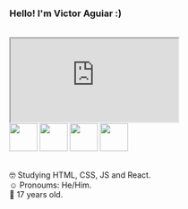 ### Hello! I'm Victor Aguiar :)
<br/>

<iframe src="https://victor-4guiar.github.io/portifolio-victor/"></iframe>

<div id="conjunt">
 <a href="https://github.com/victor-4guiar"><img height="50" width="50" src="https://media.discordapp.net/attachments/918659534338269224/1020869397788766310/0.png?width=427&height=427" /></a>
 <a href="https://github.com/victor-4guiar"><img height="50" width="50" src="https://media.discordapp.net/attachments/918659534338269224/1020869398375960646/1.png?width=427&height=427" /></a>
 <a href="https://github.com/victor-4guiar"><img height="50" width="50" src="https://media.discordapp.net/attachments/918659534338269224/1020869396710830140/2.png?width=427&height=427" /></a>
 <a href="https://github.com/victor-4guiar"><img height="50" width="50" src="https://media.discordapp.net/attachments/918659534338269224/1020869397306417233/3.png?width=427&height=427" /></a>
</div><br/>

🤓 Studying HTML, CSS, JS and React.<br>
☺️ Pronoums: He/Him.<br>
🧍 17 years old.<br><br>
<a href="https://github.com/victor-4guiar">

